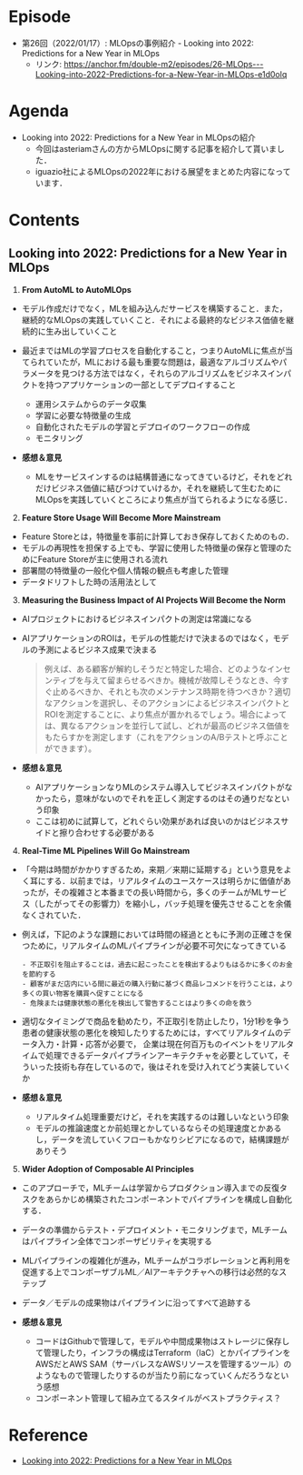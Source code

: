 # Episode

- 第26回（2022/01/17）: MLOpsの事例紹介 - Looking into 2022: Predictions for a New Year in MLOps
  - リンク: https://anchor.fm/double-m2/episodes/26-MLOps---Looking-into-2022-Predictions-for-a-New-Year-in-MLOps-e1d0olq

# Agenda

- Looking into 2022: Predictions for a New Year in MLOpsの紹介
  - 今回はasteriamさんの方からMLOpsに関する記事を紹介して貰いました．
  - iguazio社によるMLOpsの2022年における展望をまとめた内容になっています．

# Contents

## Looking into 2022: Predictions for a New Year in MLOps

1. **From AutoML to AutoMLOps**

- モデル作成だけでなく，MLを組み込んだサービスを構築すること．また，継続的なMLOpsの実践していくこと．それによる最終的なビジネス価値を継続的に生み出していくこと
- 最近まではMLの学習プロセスを自動化すること，つまりAutoMLに焦点が当てられていたが，MLにおける最も重要な問題は，最適なアルゴリズムやパラメータを見つける方法ではなく，それらのアルゴリズムをビジネスインパクトを持つアプリケーションの一部としてデプロイすること
  - 運用システムからのデータ収集
  - 学習に必要な特徴量の生成
  - 自動化されたモデルの学習とデプロイのワークフローの作成
  - モニタリング

- **感想＆意見**
  - MLをサービスインするのは結構普通になってきているけど，それをどれだけビジネス価値に結びつけていけるか，それを継続して生むためにMLOpsを実践していくところにより焦点が当てられるようになる感じ．

2. **Feature Store Usage Will Become More Mainstream**

- Feature Storeとは，特徴量を事前に計算しておき保存しておくためのもの．
- モデルの再現性を担保する上でも、学習に使用した特徴量の保存と管理のためにFeature Storeが主に使用される流れ
- 部署間の特徴量の一般化や個人情報の観点も考慮した管理
- データドリフトした時の活用法として

3. **Measuring the Business Impact of AI Projects Will Become the Norm**

- AIプロジェクトにおけるビジネスインパクトの測定は常識になる
- AIアプリケーションのROIは，モデルの性能だけで決まるのではなく，モデルの予測によるビジネス成果で決まる
  > 例えば、ある顧客が解約しそうだと特定した場合、どのようなインセンティブを与えて留まらせるべきか。機械が故障しそうなとき、今すぐ止めるべきか、それとも次のメンテナンス時期を待つべきか？適切なアクションを選択し、そのアクションによるビジネスインパクトとROIを測定することに、より焦点が置かれるでしょう。場合によっては、異なるアクションを並行して試し、どれが最高のビジネス価値をもたらすかを測定します（これをアクションのA/Bテストと呼ぶことができます）。

- **感想＆意見**
  - AIアプリケーションなりMLのシステム導入してビジネスインパクトがなかったら，意味がないのでそれを正しく測定するのはその通りだなという印象
  - ここは初めに試算して，どれぐらい効果があれば良いのかはビジネスサイドと擦り合わせする必要がある

4. **Real-Time ML Pipelines Will Go Mainstream**

- 「今期は時間がかかりすぎるため，来期／来期に延期する」という意見をよく耳にする．以前までは，リアルタイムのユースケースは明らかに価値があったが，その複雑さと本番までの長い時間から，多くのチームがMLサービス（したがってその影響力）を縮小し，バッチ処理を優先させることを余儀なくされていた．
- 例えば，下記のような課題においては時間の経過とともに予測の正確さを保つために，リアルタイムのMLパイプラインが必要不可欠になってきている

    ```text
    - 不正取引を阻止することは，過去に起こったことを検出するよりもはるかに多くのお金を節約する
    - 顧客がまだ店内にいる間に最近の購入行動に基づく商品レコメンドを行うことは，より多くの買い物客を購買へ促すことになる
    - 危険または健康状態の悪化を検出して警告することはより多くの命を救う
    ```

- 適切なタイミングで商品を勧めたり，不正取引を防止したり，1分1秒を争う患者の健康状態の悪化を検知したりするためには，すべてリアルタイムのデータ入力・計算・応答が必要で， 企業は現在何百万ものイベントをリアルタイムで処理できるデータパイプラインアーキテクチャを必要としていて，そういった技術も存在しているので，後はそれを受け入れてどう実装していくか

- **感想＆意見**
  - リアルタイム処理重要だけど，それを実践するのは難しいなという印象
  - モデルの推論速度とか前処理とかしているならその処理速度とかあるし，データを流していくフローもかなりシビアになるので，結構課題がありそう

5. **Wider Adoption of Composable AI Principles**

- このアプローチで，MLチームは学習からプロダクション導入までの反復タスクをあらかじめ構築されたコンポーネントでパイプラインを構成し自動化する．
- データの準備からテスト・デプロイメント・モニタリングまで，MLチームはパイプライン全体でコンポーザビリティを実現する
- MLパイプラインの複雑化が進み，MLチームがコラボレーションと再利用を促進する上でコンポーザブルML／AIアーキテクチャへの移行は必然的なステップ
- データ／モデルの成果物はパイプラインに沿ってすべて追跡する

- **感想＆意見**
  - コードはGithubで管理して，モデルや中間成果物はストレージに保存して管理したり，インフラの構成はTerraform（laC）とかパイプラインをAWSだとAWS SAM（サーバレスなAWSリソースを管理するツール）のようなもので管理したりするのが当たり前になっていくんだろうなという感想
  - コンポーネント管理して組み立てるスタイルがベストプラクティス？

# Reference

- [Looking into 2022: Predictions for a New Year in MLOps](https://www.iguazio.com/blog/2022-predictions/)
